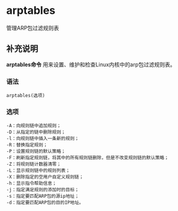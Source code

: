 #  arptables

管理ARP包过滤规则表

##  补充说明

**arptables命令** 用来设置、维护和检查Linux内核中的arp包过滤规则表。

###  语法

    
    
    arptables(选项)
    

###  选项

    
    
    -A：向规则链中追加规则；
    -D：从指定的链中删除规则；
    -l：向规则链中插入一条新的规则；
    -R：替换指定规则；
    -P：设置规则链的默认策略；
    -F：刷新指定规则链，将其中的所有规则链删除，但是不改变规则链的默认策略；
    -Z：将规则链计数器清零；
    -L：显示规则链中的规则列表；
    -X：删除指定的空用户自定义规则链；
    -h：显示指令帮助信息；
    -j：指定满足规则的添加时的目标；
    -s：指定要匹配ARP包的源ip地址；
    -d：指定要匹配ARP包的目的IP地址。
    

